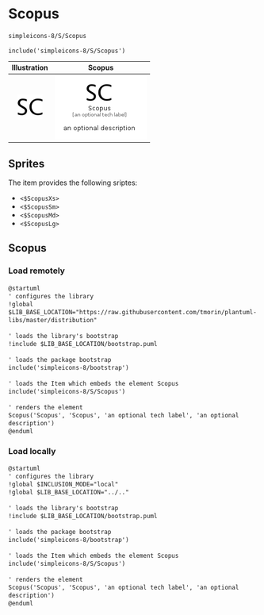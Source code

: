 # Scopus


```text
simpleicons-8/S/Scopus
```

```text
include('simpleicons-8/S/Scopus')
```



| Illustration | Scopus |
| :---: | :---: |
| ![illustration for Illustration](../../simpleicons-8/S/Scopus.png) | ![illustration for Scopus](../../simpleicons-8/S/Scopus.Local.png) |



## Sprites
The item provides the following sriptes:

- `<$ScopusXs>`
- `<$ScopusSm>`
- `<$ScopusMd>`
- `<$ScopusLg>`





## Scopus

### Load remotely
```plantuml
@startuml
' configures the library
!global $LIB_BASE_LOCATION="https://raw.githubusercontent.com/tmorin/plantuml-libs/master/distribution"

' loads the library's bootstrap
!include $LIB_BASE_LOCATION/bootstrap.puml

' loads the package bootstrap
include('simpleicons-8/bootstrap')

' loads the Item which embeds the element Scopus
include('simpleicons-8/S/Scopus')

' renders the element
Scopus('Scopus', 'Scopus', 'an optional tech label', 'an optional description')
@enduml
```

### Load locally
```plantuml
@startuml
' configures the library
!global $INCLUSION_MODE="local"
!global $LIB_BASE_LOCATION="../.."

' loads the library's bootstrap
!include $LIB_BASE_LOCATION/bootstrap.puml

' loads the package bootstrap
include('simpleicons-8/bootstrap')

' loads the Item which embeds the element Scopus
include('simpleicons-8/S/Scopus')

' renders the element
Scopus('Scopus', 'Scopus', 'an optional tech label', 'an optional description')
@enduml
```

